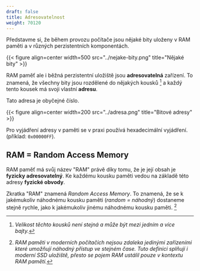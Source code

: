 ```yaml
---
draft: false
title: Adresovatelnost
weight: 70120
---
```


Představme si, že během provozu počítače jsou nějaké bity uloženy v RAM paměti a v různých perzistentních komponentách.

{{< figure align=center width=500 src="../nejake-bity.png" title="Nějaké bity" >}}

RAM paměť ale i běžná perzistentní uložiště jsou **adresovatelná** zařízení. To znamená, že všechny bity jsou rozdělené do nějakých kousků [^k] a každý tento kousek má svoji vlastní **adresu**.

Tato adresa je obyčejné číslo.

{{< figure align=center width=200 src="../adresa.png" title="Bitové adresy" >}}

Pro vyjádření adresy v paměti se v praxi používá hexadecimální vyjádření. (příklad: `0x00000FF`).

## RAM = Random Access Memory

RAM paměť má svůj název "RAM" právě díky tomu, že je její obsah je **fyzicky adresovatelný**. Ke každému kousku paměti vedou na základě této adresy **fyzické obvody**. 

Zkratka "RAM" znamená *Random Access Memory*. To znamená, že se k jakémukoliv náhodnému kousku paměti (*random = náhodný*) dostaneme stejně rychle, jako k jakémukoliv jinému náhodnému kousku paměti. [^s]

[^k]: *Velikost těchto kousků není stejná a může být mezi jedním a více bajty.*
[^s]: *RAM paměti v moderních počítačích nejsou zdaleka jedinými zařízeními které umožňují *náhodný přístup ve stejném čase*. Tuto definici splňují i moderní SSD uložiště, přesto se pojem RAM ustálil pouze v kontextu RAM pamětí.*  